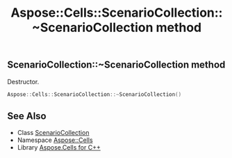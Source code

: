 ﻿---
title: Aspose::Cells::ScenarioCollection::~ScenarioCollection method
linktitle: ~ScenarioCollection
second_title: Aspose.Cells for C++ API Reference
description: 'Aspose::Cells::ScenarioCollection::~ScenarioCollection method. Destructor in C++.'
type: docs
weight: 200
url: /cpp/aspose.cells/scenariocollection/~scenariocollection/
---
## ScenarioCollection::~ScenarioCollection method


Destructor.

```cpp
Aspose::Cells::ScenarioCollection::~ScenarioCollection()
```

## See Also

* Class [ScenarioCollection](../)
* Namespace [Aspose::Cells](../../)
* Library [Aspose.Cells for C++](../../../)
